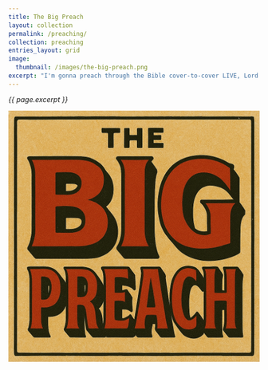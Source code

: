 ```yaml
---
title: The Big Preach
layout: collection
permalink: /preaching/
collection: preaching
entries_layout: grid
image: 
  thumbnail: /images/the-big-preach.png
excerpt: "I'm gonna preach through the Bible cover-to-cover LIVE, Lord willing."
---
```


*{{ page.excerpt }}*

![image](/images/the-big-preach.png)